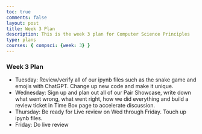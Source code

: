 ```yaml
---
toc: true
comments: false
layout: post
title: Week 3 Plan
description: This is the week 3 plan for Computer Science Principles
type: plans
courses: { compsci: {week: 3} }
---
```


### Week 3 Plan
- Tuesday: Review/verify all of our ipynb files such as the snake game and emojis with ChatGPT. Change up new code and make it unique.
- Wednesday: Sign up and plan out all of our Pair Showcase, write down what went wrong, what went right, how we did everything and build a review ticket in Time Box page to accelerate discussion.
- Thursday: Be ready for Live review on Wed through Friday. Touch up ipynb files.
- Friday: Do live review